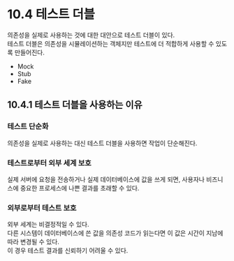 # 10.4 테스트 더블

의존성을 실제로 사용하는 것에 대한 대안으로 테스트 더블이 있다.  
테스트 더블은 의존성을 시뮬레이션하는 객체지만 테스트에 더 적합하게 사용할 수 있도록 만들어진다.  
- Mock
- Stub
- Fake

## 10.4.1 테스트 더블을 사용하는 이유

### 테스트 단순화

의존성을 실제로 사용하는 대신 테스트 더블을 사용하면 작업이 단순해진다.  

### 테스트로부터 외부 세계 보호

실제 서버에 요청을 전송하거나 실제 데이터베이스에 값을 쓰게 되면, 사용자나 비즈니스에 중요한 프로세스에 나쁜 결과를 초래할 수 있다.  

### 외부로부터 테스트 보호

외부 세계는 비결정적일 수 있다.  
다른 시스템이 데이터베이스에 쓴 값을 의존성 코드가 읽는다면 이 값은 시간이 지남에 따라 변경될 수 있다.  
이 경우 테스트 결과를 신뢰하기 어려울 수 있다.  



